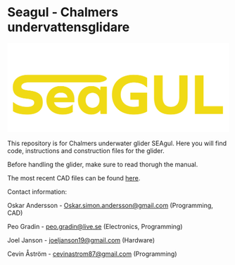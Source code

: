 # Seagul - Chalmers undervattensglidare
![Logga](https://github.com/astromzZ/SeaGul-Sommar-edition/blob/0f346020d6186271019dc1d07ee330b7381128da/Manual/Bilder/SeaGul_logga.png)

This repository is for Chalmers underwater glider SEAgul. Here you will find code, instructions and construction files for the glider.

Before handling the glider, make sure to read thorugh the manual. 

The most recent CAD files can be found [here](https://drive.google.com/drive/folders/1H2lXxEGizccBVgk5y8HHm3Ga0hIDHSA2?usp=drive_link).

Contact information:

Oskar Andersson - Oskar.simon.andersson@gmail.com (Programming, CAD)

Peo Gradin - peo.gradin@live.se (Electronics, Programming)

Joel Janson - joeljanson19@gmail.com (Hardware)

Cevin Åström - cevinastrom87@gmail.com (Programming)
